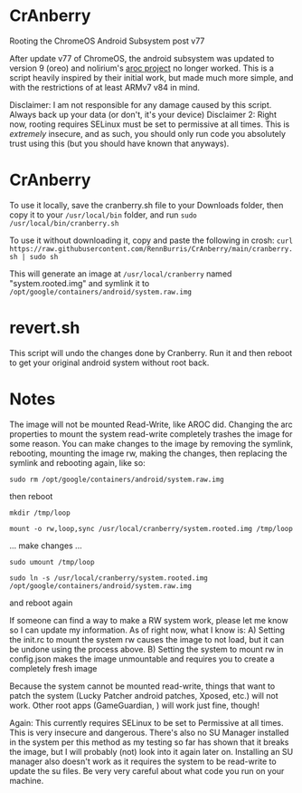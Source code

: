 # CrAnberry
Rooting the ChromeOS Android Subsystem post v77

After update v77 of ChromeOS, the android subsystem was updated to version 9 (oreo) and nolirium's [aroc project](https://github.com/nolirium/aroc) no longer worked. This is a script heavily inspired by their initial work, but made much more simple, and with the restrictions of at least ARMv7 v84 in mind.

Disclaimer: I am not responsible for any damage caused by this script. Always back up your data (or don't, it's your device)
Disclaimer 2: Right now, rooting requires SELinux must be set to permissive at all times. This is *extremely* insecure, and as such, you should only run code you absolutely trust using this (but you should have known that anyways).

# CrAnberry

To use it locally, save the cranberry.sh file to your Downloads folder, then copy it to your `/usr/local/bin` folder, and run `sudo /usr/local/bin/cranberry.sh`

To use it without downloading it, copy and paste the following in crosh: `curl https://raw.githubusercontent.com/RennBurris/CrAnberry/main/cranberry.sh | sudo sh`

This will generate an image at `/usr/local/cranberry` named "system.rooted.img" and symlink it to `/opt/google/containers/android/system.raw.img`

# revert.sh

This script will undo the changes done by Cranberry. Run it and then reboot to get your original android system without root back.

# Notes

The image will not be mounted Read-Write, like AROC did. Changing the arc properties to mount the system read-write completely trashes the image for some reason. You can make changes to the image by removing the symlink, rebooting, mounting the image rw, making the changes, then replacing the symlink and rebooting again, like so:


`sudo rm /opt/google/containers/android/system.raw.img`

then reboot

`mkdir /tmp/loop`

`mount -o rw,loop,sync /usr/local/cranberry/system.rooted.img /tmp/loop`

... make changes ...

`sudo umount /tmp/loop`

`sudo ln -s /usr/local/cranberry/system.rooted.img /opt/google/containers/android/system.raw.img`

and reboot again


If someone can find a way to make a RW system work, please let me know so I can update my information. As of right now, what I know is:
A) Setting the init.rc to mount the system rw causes the image to not load, but it can be undone using the process above.
B) Setting the system to mount rw in config.json makes the image unmountable and requires you to create a completely fresh image


Because the system cannot be mounted read-write, things that want to patch the system (Lucky Patcher android patches, Xposed, etc.) will not work. Other root apps (GameGuardian, ) will work just fine, though!

Again: This currently requires SELinux to be set to Permissive at all times. This is very insecure and dangerous. There's also no SU Manager installed in the system per this method as my testing so far has shown that it breaks the image, but I will probably (not) look into it again later on. Installing an SU manager also doesn't work as it requires the system to be read-write to update the su files. Be very very careful about what code you run on your machine.
